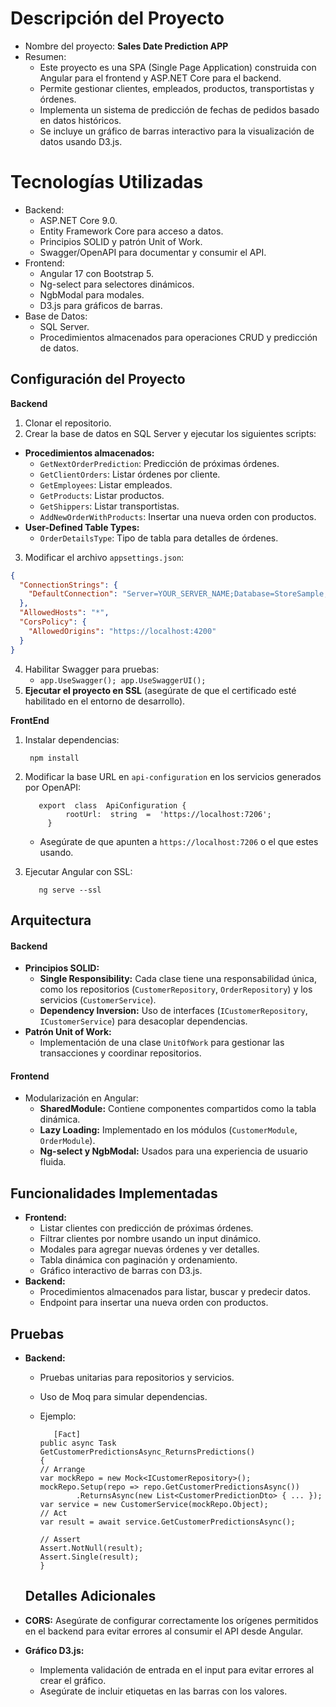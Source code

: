 # Descripción del Proyecto

 - Nombre del proyecto: **Sales Date Prediction APP**
 - Resumen:
	 - Este proyecto es una SPA (Single Page Application) construida con Angular para el frontend y ASP.NET Core para el backend.
	 - Permite gestionar clientes, empleados, productos, transportistas y órdenes.
	 - Implementa un sistema de predicción de fechas de pedidos basado en datos históricos.
	 - Se incluye un gráfico de barras interactivo para la visualización de datos usando D3.js.

# Tecnologías Utilizadas

 - Backend:
	 - ASP.NET Core 9.0.
	 - Entity Framework Core para acceso a datos.
	 - Principios SOLID y patrón Unit of Work.
	 - Swagger/OpenAPI para documentar y consumir el API.
- Frontend:
	- Angular 17 con Bootstrap 5.
	- Ng-select para selectores dinámicos.
	- NgbModal para modales.
	- D3.js para gráficos de barras.
- Base de Datos:
	- SQL Server.
	- Procedimientos almacenados para operaciones CRUD y predicción de datos.


## Configuración del Proyecto

**Backend**

 1. Clonar el repositorio.
 2. Crear la base de datos en SQL Server y ejecutar los siguientes scripts:
  - **Procedimientos almacenados:**
	 - `GetNextOrderPrediction`: Predicción de próximas órdenes.
	 - `GetClientOrders`: Listar órdenes por cliente.
	 - `GetEmployees`: Listar empleados.
	 - `GetProducts`: Listar productos.
	 - `GetShippers`: Listar transportistas.
	 - `AddNewOrderWithProducts`: Insertar una nueva orden con productos.
   - **User-Defined Table Types:**
		- `OrderDetailsType`: Tipo de tabla para detalles de órdenes.
 3. Modificar el archivo `appsettings.json`:
```json
{
  "ConnectionStrings": {
    "DefaultConnection": "Server=YOUR_SERVER_NAME;Database=StoreSample;Trusted_Connection=True;TrustServerCertificate=True;"
  },
  "AllowedHosts": "*",
  "CorsPolicy": {
    "AllowedOrigins": "https://localhost:4200"
  }
}

```

4. Habilitar Swagger para pruebas:
	- `app.UseSwagger(); app.UseSwaggerUI();`
5.	**Ejecutar el proyecto en SSL** (asegúrate de que el certificado esté habilitado en el entorno de desarrollo).

 **FrontEnd**

1. Instalar dependencias: 

	    npm install
2. Modificar la base URL en `api-configuration`  en los servicios generados por OpenAPI:

		  export  class  ApiConfiguration {
			    rootUrl:  string  =  'https://localhost:7206';
		    }
	- Asegúrate de que apunten a `https://localhost:7206` o el que estes usando.    
3. Ejecutar Angular con SSL:

	      ng serve --ssl

## Arquitectura
#### **Backend**

-   **Principios SOLID:**
    -   **Single Responsibility:** Cada clase tiene una responsabilidad única, como los repositorios (`CustomerRepository`, `OrderRepository`) y los servicios (`CustomerService`).
    -   **Dependency Inversion:** Uso de interfaces (`ICustomerRepository`, `ICustomerService`) para desacoplar dependencias.
-   **Patrón Unit of Work:**
    -   Implementación de una clase `UnitOfWork` para gestionar las transacciones y coordinar repositorios.

#### **Frontend**

-   Modularización en Angular:
    -   **SharedModule:** Contiene componentes compartidos como la tabla dinámica.
    -   **Lazy Loading:** Implementado en los módulos (`CustomerModule`, `OrderModule`).
    -   **Ng-select y NgbModal:** Usados para una experiencia de usuario fluida.
  ## Funcionalidades Implementadas

-   **Frontend:**
    -   Listar clientes con predicción de próximas órdenes.
    -   Filtrar clientes por nombre usando un input dinámico.
    -   Modales para agregar nuevas órdenes y ver detalles.
    -   Tabla dinámica con paginación y ordenamiento.
    -   Gráfico interactivo de barras con D3.js.
-   **Backend:**
    -   Procedimientos almacenados para listar, buscar y predecir datos.
    -   Endpoint para insertar una nueva orden con productos.
    
 ## Pruebas

-   **Backend:**
    -   Pruebas unitarias para repositorios y servicios.
    -   Uso de Moq para simular dependencias.
    -   Ejemplo:
		    

			   [Fact]
			public async Task GetCustomerPredictionsAsync_ReturnsPredictions()
			{
		    // Arrange
		    var mockRepo = new Mock<ICustomerRepository>();
		    mockRepo.Setup(repo => repo.GetCustomerPredictionsAsync())
		            .ReturnsAsync(new List<CustomerPredictionDto> { ... });
		    var service = new CustomerService(mockRepo.Object);
		    // Act
		    var result = await service.GetCustomerPredictionsAsync();

		    // Assert
		    Assert.NotNull(result);
		    Assert.Single(result);
			}
	## Detalles Adicionales

-   **CORS:** Asegúrate de configurar correctamente los orígenes permitidos en el backend para evitar errores al consumir el API desde Angular.
-   **Gráfico D3.js:**
    -   Implementa validación de entrada en el input para evitar errores al crear el gráfico.
    -   Asegúrate de incluir etiquetas en las barras con los valores.


